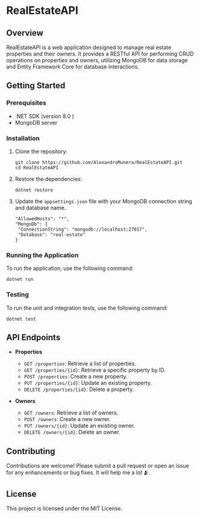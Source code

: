 # RealEstateAPI

## Overview

RealEstateAPI is a web application designed to manage real estate properties and their owners. It provides a RESTful API for performing CRUD operations on properties and owners, utilizing MongoDB for data storage and Entity Framework Core for database interactions.

## Getting Started

### Prerequisites

- .NET SDK (version 8.0 )
- MongoDB server

### Installation

1. Clone the repository:

   ```
   git clone https://github.com/AlexandroMunera/RealEstateAPI.git
   cd RealEstateAPI
   ```

2. Restore the dependencies:

   ```
   dotnet restore
   ```

3. Update the `appsettings.json` file with your MongoDB connection string and database name.

   ```
   "AllowedHosts": "*",
   "MongoDb": {
    "ConnectionString": "mongodb://localhost:27017",
    "Database": "real-estate"
   }
   ```

### Running the Application

To run the application, use the following command:

```
dotnet run
```

### Testing

To run the unit and integration tests, use the following command:

```
dotnet test
```

## API Endpoints

- **Properties**

  - `GET /properties`: Retrieve a list of properties.
  - `GET /properties/{id}`: Retrieve a specific property by ID.
  - `POST /properties`: Create a new property.
  - `PUT /properties/{id}`: Update an existing property.
  - `DELETE /properties/{id}`: Delete a property.

- **Owners**
  - `GET /owners`: Retrieve a list of owners.
  - `POST /owners`: Create a new owner.
  - `PUT /owners/{id}`: Update an existing owner.
  - `DELETE /owners/{id}`: Delete an owner.

## Contributing

Contributions are welcome! Please submit a pull request or open an issue for any enhancements or bug fixes. It will help me a lot 🫂.

## License

This project is licensed under the MIT License.
